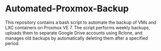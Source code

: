 # Automated-Proxmox-Backup
This repository contains a bash script to automate the backup of VMs and LXC containers on Proxmox VE 7. The script performs weekly backups, uploads them to separate Google Drive accounts using Rclone, and manages old backups by automatically deleting them after a specified period.
